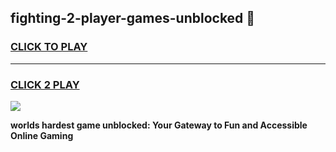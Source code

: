 
## fighting-2-player-games-unblocked 👋
<h3>
<a href="https://premium.freeplayer.one?title=fighting-2-player-games-unblocked&ref=14F">CLICK TO PLAY</a></h3>
<hr>

<h3>
<a href="https://premium.freeplayer.one?title=fighting-2-player-games-unblocked&ref=14F">CLICK 2 PLAY</a>
  
</h3>

<a href="https://premium.freeplayer.one?title=fighting-2-player-games-unblocked&ref=12F/"><img src="https://clearcache.store/games.png"></a>


**worlds hardest game unblocked: Your Gateway to Fun and Accessible Online Gaming**
